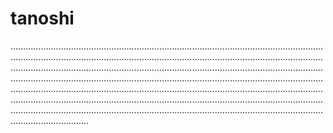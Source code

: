 # tanoshi

...................................................................................................................................................................................................................................................................................................................................................................................................................................................................................................................................................................................................................................................................................................................................................................................................................................................................................................................................